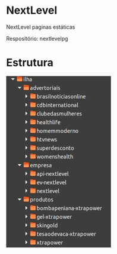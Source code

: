 # NextLevel

NextLevel paginas estáticas

Respositório:
nextlevelpg


# Estrutura
![](./docs/imagens/1.png)